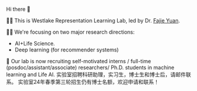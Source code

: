 Hi there 👋

🙋‍♀️ This is Westlake Representation Learning Lab, led by Dr. [Fajie Yuan](https://fajieyuan.github.io/). 

👩‍💻 We're focusing on two major research directions: 

- AI+Life Science.
- Deep learning (for recommender systems)


🤗 Our lab is now recruiting self-motivated interns / full-time (posdoc/assistant/associate) researchers/ Ph.D. students in machine learning and Life AI. 实验室招聘科研助理，实习生，博士生和博士后，请邮件联系。
   实验室24年春季第三轮招生仍有博士名额，欢迎申请和联系！
